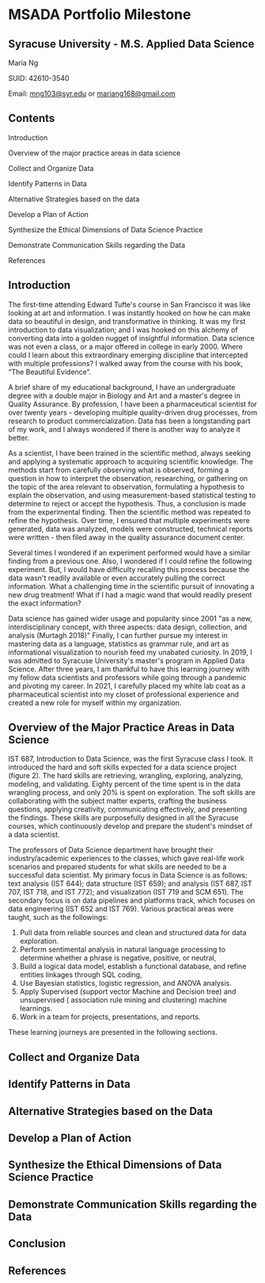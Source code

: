 # MSADA Portfolio Milestone 

## Syracuse University - M.S. Applied Data Science

Maria Ng

SUID: 42610-3540

Email: mng103@syr.edu or mariang168@gmail.com

## Contents

Introduction

Overview of the major practice areas in data science

Collect and Organize Data	

Identify Patterns in Data	

Alternative Strategies based on the data

Develop a Plan of Action

Synthesize the Ethical Dimensions of Data Science Practice

Demonstrate Communication Skills regarding the Data	

References



## Introduction

The first-time attending Edward Tufte's course in San Francisco it was like looking at art and information. I was instantly hooked on how he can make data so beautiful in design, and transformative in thinking. It was my first introduction to data visualization; and I was hooked on this alchemy of converting data into a golden nugget of insightful information. Data science was not even a class, or a major offered in college in early 2000. Where could I learn about this extraordinary emerging discipline that intercepted with multiple professions? I walked away from the course with his book, “The Beautiful Evidence”.

A brief share of my educational background,  I have an undergraduate degree with a double major in Biology and Art and a master's degree in Quality Assurance. By profession, I have been a pharmaceutical scientist for over twenty years - developing multiple quality-driven drug processes, from research to product commercialization. Data has been a longstanding part of my work, and I always wondered if there is another way to analyze it better. 

As a scientist, I have been trained in the scientific method, always seeking and applying a systematic approach to acquiring scientific knowledge. The methods start from carefully observing what is observed, forming a question in how to interpret the observation, researching, or gathering on the topic of the area relevant to observation, formulating a hypothesis to explain the observation, and using measurement-based statistical testing to determine to reject or accept the hypothesis. Thus, a conclusion is made from the experimental finding. Then the scientific method was repeated to refine the hypothesis. Over time, I ensured that multiple experiments were generated, data was analyzed, models were constructed, technical reports were written - then filed away in the quality assurance document center.

Several times I wondered if an experiment performed would have a similar finding from a previous one. Also, I wondered if I could refine the following experiment. But, I would have difficulty recalling this process because the data wasn't readily available or even accurately pulling the correct information. What a challenging time in the scientific pursuit of innovating a new drug treatment! What if I had a magic wand that would readily present the exact information?

Data science has gained wider usage and popularity since 2001 "as a new, interdisciplinary concept, with three aspects: data design, collection, and analysis (Murtagh 2018)"  Finally, I can further pursue my interest in mastering data as a language, statistics as grammar rule, and art as informational visualization to nourish feed my unabated curiosity. In 2019, I was admitted to Syracuse University's master's program in Applied Data Science. After three years, I am thankful to have this learning journey with my fellow data scientists and professors while going through a pandemic and pivoting my career. In 2021, I carefully placed my white lab coat as a pharmaceutical scientist into my closet of professional experience and created a new role for myself within my organization.

## Overview of the Major Practice Areas in Data Science

IST 687, Introduction to Data Science, was the first Syracuse class I took. It introduced the hard and soft skills expected for a data science project (figure 2). The hard skills are retrieving, wrangling, exploring, analyzing, modeling, and validating. Eighty percent of the time spent is in the data wrangling process, and only 20% is spent on exploration. The soft skills are collaborating with the subject matter experts, crafting the business questions, applying creativity, communicating effectively, and presenting the findings. These skills are purposefully designed in all the Syracuse courses, which continuously develop and prepare the student's mindset of a data scientist.
 
The professors of Data Science department have brought their industry/academic experiences to the classes, which gave real-life work scenarios and prepared students for what skills are needed to be a successful data scientist. My primary focus in Data Science is as follows: text analysis (IST 644); data structure (IST 659); and analysis (IST 687, IST 707, IST 718, and IST 772); and visualization (IST 719 and SCM 651). The secondary focus is on data pipelines and platforms track, which focuses on data engineering (IST 652 and IST 769). Various practical areas were taught, such as the followings: 

1.	Pull data from reliable sources and clean and structured data for data exploration.
2.	Perform sentimental analysis in natural language processing to determine whether a phrase is negative, positive, or neutral,
3.	 Build a logical data model, establish a functional database, and refine entities linkages through SQL coding, 
4.	Use Bayesian statistics, logistic regression,  and ANOVA analysis.
5.	Apply Supervised (support vector Machine and Decision tree) and unsupervised ( association rule mining and clustering) machine learnings. 
6.	Work in a team for projects, presentations, and reports.

These learning journeys are presented in the following sections. 

## Collect and Organize Data	

## Identify Patterns in Data	

## Alternative Strategies based on the Data

## Develop a Plan of Action

## Synthesize the Ethical Dimensions of Data Science Practice

## Demonstrate Communication Skills regarding the Data	

## Conclusion

## References



